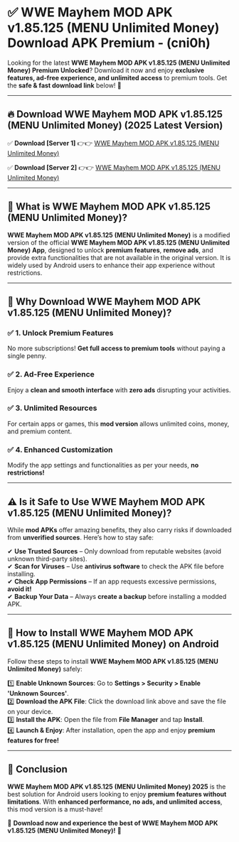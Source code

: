 
# ✅ WWE Mayhem MOD APK v1.85.125 (MENU Unlimited Money) Download APK Premium -  (cni0h) 

Looking for the latest **WWE Mayhem MOD APK v1.85.125 (MENU Unlimited Money) Premium Unlocked**? Download it now and enjoy **exclusive features, ad-free experience, and unlimited access** to premium tools. Get the **safe & fast download link** below! 🚀

---

## 🔥 Download WWE Mayhem MOD APK v1.85.125 (MENU Unlimited Money) (2025 Latest Version)

✅ **Download [Server 1]** 👉👉 [WWE Mayhem MOD APK v1.85.125 (MENU Unlimited Money) ](https://apkcomod.com?title=WWE_Mayhem_MOD_APK_v1.85.125_(MENU_Unlimited_Money))  

✅ **Download [Server 2]** 👉👉 [WWE Mayhem MOD APK v1.85.125 (MENU Unlimited Money) ](https://apkcomod.com?title=WWE_Mayhem_MOD_APK_v1.85.125_(MENU_Unlimited_Money))  


---

## 📌 What is WWE Mayhem MOD APK v1.85.125 (MENU Unlimited Money)?

**WWE Mayhem MOD APK v1.85.125 (MENU Unlimited Money)** is a modified version of the official **WWE Mayhem MOD APK v1.85.125 (MENU Unlimited Money) App**, designed to unlock **premium features**, **remove ads**, and provide extra functionalities that are not available in the original version. It is widely used by Android users to enhance their app experience without restrictions.

---

## 🌟 Why Download WWE Mayhem MOD APK v1.85.125 (MENU Unlimited Money)?

### ✅ 1. Unlock Premium Features
No more subscriptions! **Get full access to premium tools** without paying a single penny.

### ✅ 2. Ad-Free Experience
Enjoy a **clean and smooth interface** with **zero ads** disrupting your activities.

### ✅ 3. Unlimited Resources
For certain apps or games, this **mod version** allows unlimited coins, money, and premium content.

### ✅ 4. Enhanced Customization
Modify the app settings and functionalities as per your needs, **no restrictions!**

---

## ⚠️ Is it Safe to Use WWE Mayhem MOD APK v1.85.125 (MENU Unlimited Money)?

While **mod APKs** offer amazing benefits, they also carry risks if downloaded from **unverified sources**. Here’s how to stay safe:

✔ **Use Trusted Sources** – Only download from reputable websites (avoid unknown third-party sites).  
✔ **Scan for Viruses** – Use **antivirus software** to check the APK file before installing.  
✔ **Check App Permissions** – If an app requests excessive permissions, **avoid it!**  
✔ **Backup Your Data** – Always **create a backup** before installing a modded APK.

---

## 📲 How to Install WWE Mayhem MOD APK v1.85.125 (MENU Unlimited Money) on Android

Follow these steps to install **WWE Mayhem MOD APK v1.85.125 (MENU Unlimited Money)** safely:

1️⃣ **Enable Unknown Sources**: Go to **Settings > Security > Enable 'Unknown Sources'**.  
2️⃣ **Download the APK File**: Click the download link above and save the file on your device.  
3️⃣ **Install the APK**: Open the file from **File Manager** and tap **Install**.  
4️⃣ **Launch & Enjoy**: After installation, open the app and enjoy **premium features for free!**

---

## 🚀 Conclusion

**WWE Mayhem MOD APK v1.85.125 (MENU Unlimited Money) 2025** is the best solution for Android users looking to enjoy **premium features without limitations**. With **enhanced performance, no ads, and unlimited access**, this mod version is a must-have!

🔻 **Download now and experience the best of WWE Mayhem MOD APK v1.85.125 (MENU Unlimited Money)!** 🔻

